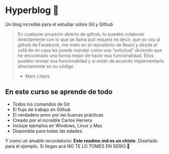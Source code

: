 # Hyperblog 💚
Un blog increíble para el estudiar sobre Git y Github

> En cualquier proyecto abierto de github, tu puedes colaborar directamente con lo que se llama pull request es decir, que yo voy al github de Facebook, me meto en el repositorio de React y desde el sofá de mi casa les puede mandar como una “solicitud” diciendo que he encontrado una forma mejor de hacer esa funcionalidad. Ellos pueden revisar esa funcionalidad y si están de acuerdo implementarla directamente en su código
> - Marc Llopis

## En este curso se aprende de todo
* Todos los comandos de Git
* El flujo de trabajo en Github
* El verdadero amor por las buenas prácticas
* Creado por el increible Carlos Herrera
* Incluye ejemplos en Windows, Linux y Mac
* Disponible para todas las edades.


Y como un amable recordatorio: **Este readme.md es un chiste**.  Diseñado para el ejemplo. Si llegas acá NO TE LO TOMES EN SERIO.👻